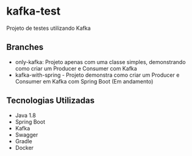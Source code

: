# kafka-test
Projeto de testes utilizando Kafka

## Branches
  - only-kafka: Projeto apenas com uma classe simples, demonstrando como criar um Producer e Consumer com Kafka
  - kafka-with-spring - Projeto demonstra como criar um Producer e Consumer em Kafka com Spring Boot (Em andamento)

## Tecnologias Utilizadas
  - Java 1.8
  - Spring Boot
  - Kafka
  - Swagger
  - Gradle
  - Docker
